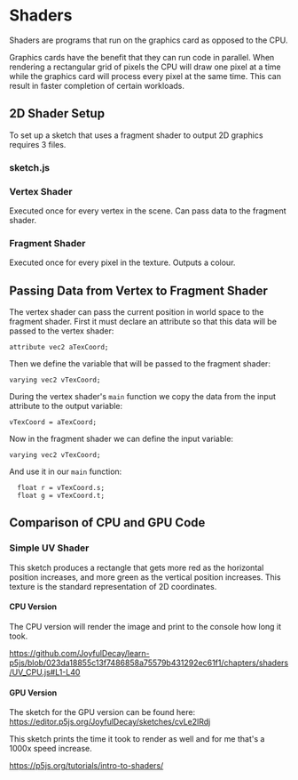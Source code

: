 # Shaders

Shaders are programs that run on the graphics card as opposed to the CPU.

Graphics cards have the benefit that they can run code in parallel.  When rendering a rectangular grid of pixels the CPU will draw one pixel at a time while the graphics card will process every pixel at the same time.  This can result in faster completion of certain workloads.

## 2D Shader Setup

To set up a sketch that uses a fragment shader to output 2D graphics requires 3 files.

### sketch.js

### Vertex Shader

Executed once for every vertex in the scene.  Can pass data to the fragment shader.

### Fragment Shader

Executed once for every pixel in the texture.  Outputs a colour.

## Passing Data from Vertex to Fragment Shader

The vertex shader can pass the current position in world space to the fragment shader.  First it must declare an attribute so that this data will be passed to the vertex shader:

`attribute vec2 aTexCoord;`

Then we define the variable that will be passed to the fragment shader:

`varying vec2 vTexCoord;`

During the vertex shader's `main` function we copy the data from the input attribute to the output variable:

`vTexCoord = aTexCoord;`

Now in the fragment shader we can define the input variable:

`varying vec2 vTexCoord;`

And use it in our `main` function:

```
  float r = vTexCoord.s;
  float g = vTexCoord.t;
```

## Comparison of CPU and GPU Code

### Simple UV Shader

This sketch produces a rectangle that gets more red as the horizontal position increases, and more green as the vertical position increases.  This texture is the standard representation of 2D coordinates.

#### CPU Version

The CPU version will render the image and print to the console how long it took.

https://github.com/JoyfulDecay/learn-p5js/blob/023da18855c13f7486858a75579b431292ec61f1/chapters/shaders/UV_CPU.js#L1-L40

#### GPU Version

The sketch for the GPU version can be found here:  https://editor.p5js.org/JoyfulDecay/sketches/cvLe2lRdj

This sketch prints the time it took to render as well and for me that's a 1000x speed increase.

https://p5js.org/tutorials/intro-to-shaders/
